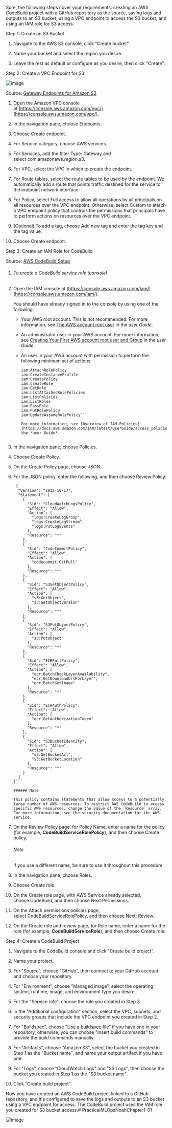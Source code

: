 Sure, the following steps cover your requirements: creating an AWS CodeBuild project with a GitHub repository as the source, saving logs and outputs to an S3 bucket, using a VPC endpoint to access the S3 bucket, and using an IAM role for S3 access.

Step 1: Create an S3 Bucket

1.  Navigate to the AWS S3 console, click "Create bucket".
    
2.  Name your bucket and select the region you desire.
    
3.  Leave the rest as default or configure as you desire, then click "Create".
    

Step 2: Create a VPC Endpoint for S3

![image](https://github.com/juliuschou/aws-code-build-exercise/assets/4725611/4762577b-4df2-4639-b27e-d4784a6b0494)

Source: [Gateway Endpoints for Amazon S3](https://docs.aws.amazon.com/vpc/latest/privatelink/vpc-endpoints-s3.html)


1.  Open the Amazon VPC console at [https://console.aws.amazon.com/vpc/](https://console.aws.amazon.com/vpc/).
    
2.  In the navigation pane, choose Endpoints.
    
3.  Choose Create endpoint.
    
4.  For Service category, choose AWS services.
    
5.  For Services, add the filter Type: Gateway and select com.amazonaws.*region*.s3.
    
6.  For VPC, select the VPC in which to create the endpoint.
    
7.  For Route tables, select the route tables to be used by the endpoint. We automatically add a route that points traffic destined for the service to the endpoint network interface.
    
8.  For Policy, select Full access to allow all operations by all principals on all resources over the VPC endpoint. Otherwise, select Custom to attach a VPC endpoint policy that controls the permissions that principals have to perform actions on resources over the VPC endpoint.
    
9.  (Optional) To add a tag, choose Add new tag and enter the tag key and the tag value.
    
10.  Choose Create endpoint.
    

Step 3: Create an IAM Role for CodeBuild

Source: [AWS CodeBuild Setup](https://docs.aws.amazon.com/codebuild/latest/userguide/setting-up.html)
1. ###### To create a CodeBuild service role (console)

1.  Open the IAM console at [https://console.aws.amazon.com/iam/](https://console.aws.amazon.com/iam/).
    
    You should have already signed in to the console by using one of the following:
    
    -   Your AWS root account. This is not recommended. For more information, see [The AWS account root user](https://docs.aws.amazon.com/IAM/latest/UserGuide/id_root-user.html) in the *user Guide*.
        
    -   An administrator user in your AWS account. For more information, see [Creating Your First AWS account root user and Group](https://docs.aws.amazon.com/IAM/latest/UserGuide/getting-started_create-admin-group.html) in the *user Guide*.
        
    -   An user in your AWS account with permission to perform the following minimum set of actions:
        
        ```iam:AddRoleToInstanceProfile
        iam:AttachRolePolicy
        iam:CreateInstanceProfile
        iam:CreatePolicy
        iam:CreateRole
        iam:GetRole
        iam:ListAttachedRolePolicies
        iam:ListPolicies
        iam:ListRoles
        iam:PassRole
        iam:PutRolePolicy
        iam:UpdateAssumeRolePolicy```
        
        For more information, see [Overview of IAM Policies](https://docs.aws.amazon.com/IAM/latest/UserGuide/access_policies.html) in the *user Guide*.
        
    
2.  In the navigation pane, choose Policies.
    
3.  Choose Create Policy.
    
4.  On the Create Policy page, choose JSON.
    
5.  For the JSON policy, enter the following, and then choose Review Policy:
    ```
     {
      "Version": "2012-10-17",
      "Statement": [
        {
          "Sid": "CloudWatchLogsPolicy",
          "Effect": "Allow",
          "Action": [
            "logs:CreateLogGroup",
            "logs:CreateLogStream",
            "logs:PutLogEvents"
          ],
          "Resource": "*"
        },
        {
          "Sid": "CodeCommitPolicy",
          "Effect": "Allow",
          "Action": [
            "codecommit:GitPull"
          ],
          "Resource": "*"
        },
        {
          "Sid": "S3GetObjectPolicy",
          "Effect": "Allow",
          "Action": [
            "s3:GetObject",
            "s3:GetObjectVersion"
          ],
          "Resource": "*"
        },
        {
          "Sid": "S3PutObjectPolicy",
          "Effect": "Allow",
          "Action": [
            "s3:PutObject"
          ],
          "Resource": "*"
        },
        {
          "Sid": "ECRPullPolicy",
          "Effect": "Allow",
          "Action": [
            "ecr:BatchCheckLayerAvailability",
            "ecr:GetDownloadUrlForLayer",
            "ecr:BatchGetImage"
          ],
          "Resource": "*"
        },
        {
          "Sid": "ECRAuthPolicy",
          "Effect": "Allow",
          "Action": [
            "ecr:GetAuthorizationToken"
          ],
          "Resource": "*"
        },
        {
          "Sid": "S3BucketIdentity",
          "Effect": "Allow",
          "Action": [
            "s3:GetBucketAcl",
            "s3:GetBucketLocation"
          ],
          "Resource": "*"
        }
      ]
    }```
    
    ###### Note
    
    This policy contains statements that allow access to a potentially large number of AWS resources. To restrict AWS CodeBuild to access specific AWS resources, change the value of the `Resource` array. For more information, see the security documentation for the AWS service.
    
6.  On the Review Policy page, for Policy Name, enter a name for the policy (for example, **CodeBuildServiceRolePolicy**), and then choose Create policy.
    
    ###### Note
    
    If you use a different name, be sure to use it throughout this procedure.
    
7.  In the navigation pane, choose Roles.
    
8.  Choose Create role.
    
9.  On the Create role page, with AWS Service already selected, choose CodeBuild, and then choose Next:Permissions.
    
10.  On the Attach permissions policies page, select CodeBuildServiceRolePolicy, and then choose Next: Review.
    
11.  On the Create role and review page, for Role name, enter a name for the role (for example, **CodeBuildServiceRole**), and then choose Create role.
    

Step 4: Create a CodeBuild Project

1.  Navigate to the CodeBuild console and click "Create build project".
    
2.  Name your project.
    
3.  For "Source", choose "GitHub", then connect to your GitHub account and choose your repository.
    
4.  For "Environment", choose "Managed image", select the operating system, runtime, image, and environment type you desire.
    
5.  For the "Service role", choose the role you created in Step 3.
    
6.  In the "Additional configuration" section, select the VPC, subnets, and security groups that include the VPC endpoint you created in Step 2.
    
7.  For "Buildspec", choose "Use a buildspec file" if you have one in your repository, otherwise, you can choose "Insert build commands" to provide the build commands manually.
    
8.  For "Artifacts", choose "Amazon S3", select the bucket you created in Step 1 as the "Bucket name", and name your output artifact if you have one.
    
9.  For "Logs", choose "CloudWatch Logs" and "S3 Logs", then choose the bucket you created in Step 1 as the "S3 bucket name".
    
10.  Click "Create build project".
    

Now you have created an AWS CodeBuild project linked to a GitHub repository, and it's configured to save the logs and outputs to an S3 bucket using a VPC endpoint for access. The CodeBuild project uses the IAM role you created for S3 bucket access.# PracticalMLOpsNoahChapter1-01

![image](https://github.com/juliuschou/aws-code-build-exercise/assets/4725611/f9e46022-adb5-46bd-95da-b7125a5be355)

